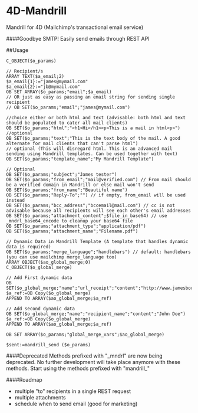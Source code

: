 # 4D-Mandrill
Mandrill for 4D (Mailchimp's transactional email service)

####Goodbye SMTP! Easily send emails through REST API

##Usage

```
C_OBJECT($o_params)

// Recipient/s
ARRAY TEXT($a_email;2)
$a_email{1}:="james@mymail.com"
$a_email{2}:="jb@mymail.com"
OB SET ARRAY($o_params;"email";$a_email)
// OR just as easy as passing an email string for sending single recipient
// OB SET($o_params;"email";"james@mymail.com")

//choice either or both html and text (advisable: both html and text should be populated to cater all mail clients)
OB SET($o_params;"html";"<h1>Hi</h1><p>This is a mail in html<p>")
//optional
OB SET($o_params;"text";"This is the text body of the mail. A good alternate for mail clients that can't parse html")
// optional (This will disregard html. This is an advanced mail sending using Mandrill templates. Can be used together with text)
OB SET($o_params;"template_name";"My Mandrill Template")

// Optional 
OB SET($o_params;"subject";"James tester")
OB SET($o_params;"from_email";"mail@verified.com") // From mail should be a verified domain in Mandrill or else mail won't send
OB SET($o_params;"from_name";"Beautiful name")
OB SET($o_params;"Reply-To";"") // if empty, from_email will be used instead
OB SET($o_params;"bcc_address";"bccemail@mail.com") // cc is not advisable because all recipients will see each other's email addresses
OB SET($o_params;"attachment_content";$file_in_base64) // use _mndrl_base64_encode to cleanup your base64 file
OB SET($o_params;"attachment_type";"application/pdf")
OB SET($o_params;"attachment_name";"Filename.pdf")

// Dynamic Data in Mandrill Template (A template that handles dynamic data is required)
OB SET($o_params;"merge_language";"handlebars") // default: handlebars (you can use mailchimp merge_language too)
ARRAY OBJECT($ao_global_merge;0)
C_OBJECT($o_global_merge)

// Add First dynamic data
OB SET($o_global_merge;"name";"url_receipt";"content";"http://www.jamesborillo.com/receipt/12345.html")
$a_ref:=OB Copy($o_global_merge)
APPEND TO ARRAY($ao_global_merge;$a_ref)

// Add second dynamic data
OB SET($o_global_merge;"name";"recipient_name";"content";"John Doe")
$a_ref:=OB Copy($o_global_merge)
APPEND TO ARRAY($ao_global_merge;$a_ref)

OB SET ARRAY($o_params;"global_merge_vars";$ao_global_merge)

$sent:=mandrill_send ($o_params)
```
####Deprecated
Methods prefixed with "\_mndrl" are now being deprecated. No further development will take place anymore with these methods. Start using the methods prefixed with "mandrill_"

####Roadmap
- multiple "to" recipients in a single REST request
- multiple attachments
- schedule when to send email (good for marketing)
